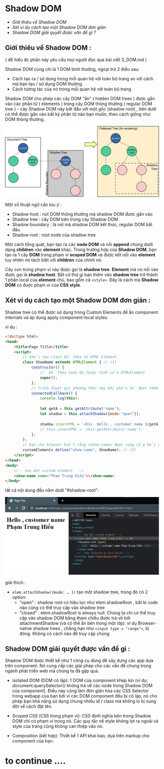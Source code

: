 # Shadow DOM 

* _Giới thiêu về Shadow DOM_
* _Xét ví dụ cách tạo một Shadow DOM đơn giản_
* _Shadow DOM giải quyết được vấn đề gì ?_


## Giới thiêu về Shadow DOM : 

( để hiểu đc phần này yêu cầu mọi người đọc qua bài viết 3_DOM.md )

Shadow DOM cũng chỉ là 1 DOM bình thường, ngoại trừ 2 điều sau:

- Cách tạo ra / sử dụng trong mối quan hệ với toàn bộ trang so với cách mà bạn tạo / sử dụng DOM thường.
- Cách tương tác của nó trong mối quan hệ với toàn bộ trang

Shadow DOM cho phép các cây DOM "ẩn" ( hidden DOM trees ) được gắn vào các phần tử ( elements ) trong cây DOM thông thường ( regular DOM tree ) - cây Shadow DOM này bắt đầu với một gốc (shadow root) , bên dưới có thể được gắn vào bất kỳ phần tử nào bạn muốn, theo cách giống như DOM thông thường.

![shadowdom.jpg](https://github.com/mana147/JavaScript/blob/main/js-web-components/img/shadowdom.jpg?raw=true)

Một số thuật ngữ cần lưu ý :

- Shadow host : nút DOM thông thường mà shadow DOM đươc gắn vào
- Shadow tree : cây DOM bên trong cây Shadow DOM 
- Shadow boundary : là nơi mà shadow DOM kết thúc, regular DOM bắt đầu
- Shadow root : root node của shadow tree

Một cách tổng quát, bạn tạo ra các **node DOM** và nối **append** chúng dưới dạng **children** vào **element** khác. Trong trường hợp của **Shadow DOM**, bạn tạo ra 1 cây **DOM** trong phạm vi **scoped DOM** và được kết nối vào **element** tuy nhiên nó tách biệt với **children** của chính nó. 

Cây con trong phạm vi này được gọi là **shadow tree**. **Element** mà nó nối vào được gọi là **shadow host**. Bất cứ thứ gì bạn thêm vào **shadow tree** trở thành 1 phần local của **element** chủ, bao gồm cả ```<style>```. Đây là cách mà **Shadow DOM** có được phạm vi của **CSS style**.

## Xét ví dụ cách tạo một Shadow DOM đơn giản : 

Shadow tree có thể được sử dụng trong Custom Elements để ẩn component internals và áp dụng apply component-local styles.

ví dụ :
```html
<!doctype html>
<head>
    <title>Page Title</title>
    <script>
        // khởi tạo class kế thừa từ HTML Element 
        class ShowName extends HTMLElement { // (1)
            constructor() {
                //  kế thừa toàn bộ thuộc tính của HTMLElement
                super();
            };
            // trình duyệt gọi phương thức này khi phần tử được thêm vào document
            connectedCallback() {
                console.log(this);     
                
                let getA = this.getAttribute('name');
                let shadow = this.attachShadow({mode:"open"});

                shadow.innerHTML = `<h1>  Hello , customer name ${getA} </h1>`;
                // this.innerHTML =  this.getAttribute('name');    
            };
        };
        // báo cho browser biết rằng <show-name> được cung cấp bởi class mới
        customElements.define("show-name", ShowName); // (2)
    </script>
</head>
<body>
    <!-- tạo một custom element  -->
    <show-name name="Phạm Trung Hiếu"></show-name>
</body>
```
tất cả nội dung đều nằm dưới "#shadow-root":

![demoShadowTree.png](https://github.com/mana147/JavaScript/blob/main/js-web-components/img/demoShadowTree.png?raw=true)

giải thích :
- ```elem.attachShadow({mode: … })``` tạo một shadow tree, trong đó có 2 option:
    - "open" : shadow root có hiệu lực như elem.shadowRoot , bất kì code nào cũng có thể truy cập vào shadow tree 
    - "closed" : elem.shadowRoot is always null. Chúng ta chỉ có thể truy cập vào shadow DOM bằng tham chiếu được trả về bởi attachmentShadow (và có thể ẩn bên trong một lớp). ví dụ Browser-native shadow trees , chẳng hạn như ```<input type = "range">```, bị đóng. Không có cách nào để truy cập chúng


## Shadow DOM giải quyết được vấn đề gì :

Shadow DOM được thiết kế như 1 công cụ dùng để xây dựng các app dựa trên component. Nó cung cấp các giải pháp cho các vấn đề chung trong ngành phát triển web mà chúng ta đã gặp qua.

- isolated DOM (DOM cô lập): 1 DOM của component khép kín (ví dụ: document.querySelector() không trả về các node trong Shadow DOM của component). Điều này cũng làm đơn giản hóa các CSS Selector trong webapp của bạn bởi vì các DOM component đều bị cô lập, nó cho phép bạn khả năng sử dụng chung nhiều id / class mà không lo bị xung đột về cách đặt tên.

- Scoped CSS (CSS trong phạm vi): CSS định nghĩa bên trong Shadow DOM chỉ có phạm vi trong nó. Các quy tắc về style không lọt ra ngoài và style của trang cũng không can thiệp vào nó.

- Composition (kết hợp): Thiết kế 1 API khai báo, dựa trên markup cho component của bạn.



# to continue ....
<!-- ## Tạo Shadow DOM

Một shadow root là 1 phần của document và được nối vào 1 element chủ (host element). Thời điểm bạn nối 1 shadow root chính là lúc element có được shadow DOM của nó. Để tạo shadow DOM cho 1 element, ta gọi element.attachShadow():
```js
var header = document.createElement('header');
var shadowRoot = header.attachShadow({mode: 'open'});
var paragraphElement = document.createElement('p');

paragraphElement.innerText = 'Shadow DOM';
shadowRoot.appendChild(paragraphElement);
```

## Tính kết hợp trong Shadow DOM

Tính kết hợp là 1 trong số những tính năng quan trọng nhất của Shadow DOM.

Khi viết code HTML, "kết hợp" là cách mà chúng ta xây dựng webapp. Chúng ta kết nối và cài đặt các viên gạch khác nhau (còn gọi là các element) chẳng hạn như ```<div>, <header>, <form>``` vân vân, để xây dựng UI cho webapp. Một số tag thậm chí có thể hoạt động với nhau.

Sự kết hợp định nghĩa tại sao các element như ``` <select>, <form>, <video>... ```lại linh động và chấp nhận các element HTML cụ thể làm children của nó để thực hiện các công việc đặc biệt.

Ví dụ, ```<select>``` biết cách render các element ```<option>``` thành 1 danh sách dropdown với các item được định nghĩa trước.

Shadow DOM giới thiệu các tính năng sau mà từ đó ta có thể thực hiện tính "kết hợp".    



 -->
